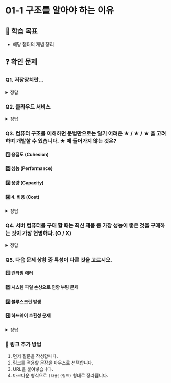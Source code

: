 # 01-1 구조를 알아야 하는 이유

## 📌 학습 목표
- 해당 챕터의 개념 정리

## ❓ 확인 문제

### Q1. 저장장치란...

<details>
<summary>정답</summary>

**저장장치**란 말 그대로 컴퓨터의 정보와 문서, 설치되는 프로그램, 자료 등을 저장하고 읽을 수 있는 **컴퓨터 필수 부품**이다.
저장용량이 부족하면 기본적인 읽고 쓰기의 기능자체에 제한이 생겨 컴퓨터가 제기능을 못하게 된다.

이는 컴퓨터 하드웨어의 일종이다.

</details>



### Q2. 클라우드 서비스

<details>
<summary>정답</summary>

**클라우드 서비스** 란, 인터넷을 통해 컴퓨팅 자원, 데이터 저장, 소프트웨어, 플랫폼 및 기타 IT 관련 서비스를 **원격**으로 제공하는 서비스입니다. 클라우드 서비스는 필요한 리소스(하드웨어, 소프트웨어, 데이터 저장소 등)를 요청하고 제공받는 온디맨드(on-demand) 방식으로 제공됩니다.

클라우드 서비스를 이용하면 전통적인 온프레미스 인프라와 비교해 비용 절감, 빠른 배포, 쉬운 유지 보수 및 글로벌 확장성 등의 이점을 얻을 수 있습니다.

---
- **IaaS** → 컴퓨터 빌려줌 (하드웨어/인프라 제공)  
- **PaaS** → 개발 환경 빌려줌 (코딩만 하면 됨)  
- **SaaS** → 소프트웨어 빌려줌 (설치 없이 바로 사용) 

</details>

### Q3. 컴퓨터 구조를 이해하면 문법만으로는 알기 어려운 ★ / ★ / ★ 을 고려하며 개발할 수 있습니다.  ★ 에 들어가지 않는 것은?

#### 1️⃣ 응집도 (Cuhesion) 
#### 2️⃣ 성능 (Performance)
#### 3️⃣ 용량 (Capacity)
#### 4️⃣ 4. 비용 (Cost)

<details>
<summary>정답</summary>

**1. 응집도 (Cuhesion)**
- 응집도는 소프트웨어 공학 개념으로, 컴퓨터 구조와 관련이 없습니다.

</details>

### Q4. 서버 컴퓨터를 구매 할 때는 최신 제품 중 가장 성능이 좋은 것을 구매하는 것이 가장 현명하다.  (O / X)

<details>
<summary>정답</summary>
정답 : X
이유 : 실제 필요한 성능 이상의 서버를 구매하는 것은 비용 낭비가 될 수 있습니다. 개발 시 
고려했던 성능, 용량, 비용에 맞춰 서버를 구매하는 것이 현명하다.
</details>

### Q5. 다음 문제 상황 중 특성이 다른 것을 고르시오.
#### 1️⃣ 런타임 에러
#### 2️⃣ 시스템 파일 손상으로 인항 부팅 문제
#### 3️⃣ 블루스크린 발생
#### 4️⃣ 하드웨어 호환성 문제

<details>
<summary>정답</summary>

**1. 런타임 에러**
- 1번은 코드상의 문제가 발생 한 것입니다.
- 나머지 보기는 코드상의 문제는 없지만, 컴퓨터 구조 및 운영체제와 관련된 문제입니다.

</details>

### 🔗 링크 추가 방법  
1. 먼저 질문을 작성합니다.  
2. 링크를 적용할 문장을 마우스로 선택합니다.  
3. URL을 붙여넣습니다.  
4. 마크다운 형식으로 `[내용](링크)` 형태로 정리됩니다.  
